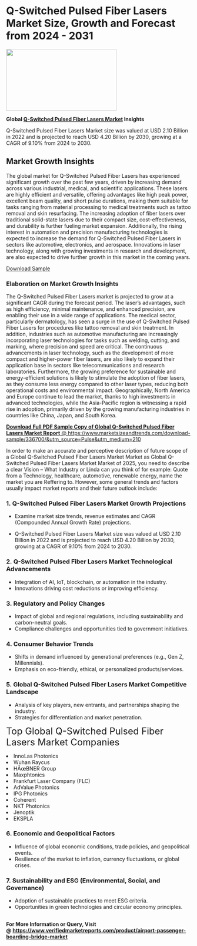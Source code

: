 <H1>Q-Switched Pulsed Fiber Lasers Market Size, Growth and Forecast from 2024 - 2031</H1><img class="aligncenter size-medium wp-image-584254" src="https://thirdeyenews.in/wp-content/uploads/2024/09/Global-Market-Research-300x168.jpeg" alt="" width="300" height="168" /><p><strong>Global&nbsp;<a href="https://www.marketsizeandtrends.com/download-sample/336700/&amp;utm_source=Pulse&amp;utm_medium=210">Q-Switched Pulsed Fiber Lasers Market</a> Insights</strong></p><p>Q-Switched Pulsed Fiber Lasers Market size was valued at USD 2.10 Billion in 2022 and is projected to reach USD 4.20 Billion by 2030, growing at a CAGR of 9.10% from 2024 to 2030.</p><p><h2>Market Growth Insights</h2> <p>The global market for Q-Switched Pulsed Fiber Lasers has experienced significant growth over the past few years, driven by increasing demand across various industrial, medical, and scientific applications. These lasers are highly efficient and versatile, offering advantages like high peak power, excellent beam quality, and short pulse durations, making them suitable for tasks ranging from material processing to medical treatments such as tattoo removal and skin resurfacing. The increasing adoption of fiber lasers over traditional solid-state lasers due to their compact size, cost-effectiveness, and durability is further fueling market expansion. Additionally, the rising interest in automation and precision manufacturing technologies is expected to increase the demand for Q-Switched Pulsed Fiber Lasers in sectors like automotive, electronics, and aerospace. Innovations in laser technology, along with growing investments in research and development, are also expected to drive further growth in this market in the coming years.</p> <p><a href="#">Download Sample</a></p> <h3>Elaboration on Market Growth Insights</h3> <p>The Q-Switched Pulsed Fiber Lasers market is projected to grow at a significant CAGR during the forecast period. The laser’s advantages, such as high efficiency, minimal maintenance, and enhanced precision, are enabling their use in a wide range of applications. The medical sector, particularly dermatology, has seen a surge in the use of Q-Switched Pulsed Fiber Lasers for procedures like tattoo removal and skin treatment. In addition, industries such as automotive manufacturing are increasingly incorporating laser technologies for tasks such as welding, cutting, and marking, where precision and speed are critical. The continuous advancements in laser technology, such as the development of more compact and higher-power fiber lasers, are also likely to expand their application base in sectors like telecommunications and research laboratories. Furthermore, the growing preference for sustainable and energy-efficient solutions is likely to stimulate the adoption of fiber lasers, as they consume less energy compared to other laser types, reducing both operational costs and environmental impact. Geographically, North America and Europe continue to lead the market, thanks to high investments in advanced technologies, while the Asia-Pacific region is witnessing a rapid rise in adoption, primarily driven by the growing manufacturing industries in countries like China, Japan, and South Korea.</p> <p><a href="#"></p><p><span class=""><strong>Download Full PDF Sample Copy of Global Q-Switched Pulsed Fiber Lasers Market Report</strong> @ <a href="https://www.marketsizeandtrends.com/download-sample/336700/&amp;utm_source=Pulse&amp;utm_medium=210" target="_blank">https://www.marketsizeandtrends.com/download-sample/336700/&amp;utm_source=Pulse&amp;utm_medium=210</a></span></p><p>In order to make an accurate and perceptive description of future scope of a Global&nbsp;Q-Switched Pulsed Fiber Lasers Market Market as Global&nbsp;Q-Switched Pulsed Fiber Lasers Market Market of 2025, you need to describe a clear Vision &ndash; What Industry or Linda can you think of for example: Quote from a Technology, healthcare, automotive, renewable energy, name the market you are Reffering to. However, some general trends and factors usually impact market reports and their future outlook include:</p><h3>1.&nbsp;<strong>Q-Switched Pulsed Fiber Lasers Market Growth Projections</strong></h3><ul><li>Examine market size trends, revenue estimates and CAGR (Compounded Annual Growth Rate) projections.</li><li><p>Q-Switched Pulsed Fiber Lasers Market size was valued at USD 2.10 Billion in 2022 and is projected to reach USD 4.20 Billion by 2030, growing at a CAGR of 9.10% from 2024 to 2030.</p></li></ul><h3>2.&nbsp;<strong>Q-Switched Pulsed Fiber Lasers Market Technological Advancements</strong></h3><ul><li>Integration of AI, IoT, blockchain, or automation in the industry.</li><li>Innovations driving cost reductions or improving efficiency.</li></ul><h3>3.&nbsp;<strong>Regulatory and Policy Changes</strong></h3><ul><li>Impact of global and regional regulations, including sustainability and carbon-neutral goals.</li><li>Compliance challenges and opportunities tied to government initiatives.</li></ul><h3>4.&nbsp;<strong>Consumer Behavior Trends</strong></h3><ul><li>Shifts in demand influenced by generational preferences (e.g., Gen Z, Millennials).</li><li>Emphasis on eco-friendly, ethical, or personalized products/services.</li></ul><h3>5.&nbsp;<strong>Global Q-Switched Pulsed Fiber Lasers Market Competitive Landscape</strong></h3><ul><li>Analysis of key players, new entrants, and partnerships shaping the industry.</li><li>Strategies for differentiation and market penetration.</li></ul><p data-pm-slice="1 1 []"><span style="color: inherit; font-family: inherit; font-size: 25px;">Top Global Q-Switched Pulsed Fiber Lasers Market Companies</span></p><div class="" data-test-id=""><p><li>InnoLas Photonics</li><li> Wuhan Raycus</li><li> HÃœBNER Group</li><li> Maxphtonics</li><li> Frankfurt Laser Company (FLC)</li><li> AdValue Photonics</li><li> IPG Photonics</li><li> Coherent</li><li> NKT Photonics</li><li> Jenoptik</li><li> EKSPLA</li></p></div><h3>6.&nbsp;<strong>Economic and Geopolitical Factors</strong></h3><ul><li>Influence of global economic conditions, trade policies, and geopolitical events.</li><li>Resilience of the market to inflation, currency fluctuations, or global crises.</li></ul><h3>7.&nbsp;<strong>Sustainability and ESG (Environmental, Social, and Governance)</strong></h3><ul><li>Adoption of sustainable practices to meet ESG criteria.</li><li>Opportunities in green technologies and circular economy principles.</li></ul><h2><strong style="font-size: 14px;">For More Information or Query, Visit @&nbsp;</strong><a style="background-color: #ffffff; font-size: 14px;" href="https://www.marketsizeandtrends.com/report/q-switched-pulsed-fiber-lasers-market/" target="_blank">https://www.verifiedmarketreports.com/product/airport-passenger-boarding-bridge-market</a></h2>
